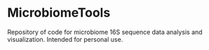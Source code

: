 # MicrobiomeTools

Repository of code for microbiome 16S sequence data analysis and visualization. Intended for personal use. 
